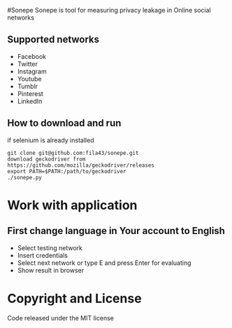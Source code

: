 #Sonepe
Sonepe is tool for measuring privacy leakage in Online social networks
## Supported networks
- Facebook
- Twitter
- Instagram 
- Youtube
- Tumblr
- Pinterest
- LinkedIn

## How to download and run
if selenium is already installed
```
git clone git@github.com:fila43/sonepe.git
download geckodriver from https://github.com/mozilla/geckodriver/releases
export PATH=$PATH:/path/to/geckodriver
./sonepe.py
```
# Work with application
## First change language in Your account to English
- Select testing network
- Insert credentials
- Select next network or type E and press Enter for evaluating
- Show result in browser
# Copyright and License
Code released under the MIT license

